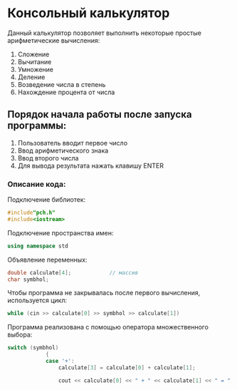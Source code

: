 # Консольный калькулятор
Данный калькулятор позволяет выполнить некоторые простые арифметические вычисления:
1. Сложение 
2. Вычитание
3. Умножение
4. Деление
5. Возведение числа в степень
6. Нахождение процента от числа
## Порядок начала работы после запуска программы:
1. Пользователь вводит первое число
2. Ввод арифметического знака
3. Ввод второго числа
4. Для вывода результата нажать клавишу ENTER
### Описание кода:
Подключение библиотек:
```cpp 
#include"pch.h"
#include<iostream>
```
Подключение пространства имен:
```cpp
using namespace std
```
Объявление переменных:
```cpp 
double calculate[4];            // массив 
char symbhol;
```
Чтобы программа не закрывалась после первого вычисления, используется цикл:
```cpp
while (cin >> calculate[0] >> symbhol >> calculate[1]) 
```
Программа реализована с помощью оператора множественного выбора:
```cpp
switch (symbhol)
			{                            
			case '+':
				calculate[3] = calculate[0] + calculate[1];

				cout << calculate[0] << " + " << calculate[1] << " = " << calculate[3] << endl; break; // Результат сложения (сумма)
 ```       
        
        
        
        
        
